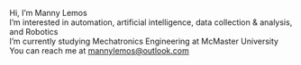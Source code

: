 Hi, I’m Manny Lemos\
I’m interested in automation, artificial intelligence, data collection & analysis, and Robotics\
I’m currently studying Mechatronics Engineering at McMaster University\
You can reach me at mannylemos@outlook.com

<!---
MannyLemos/MannyLemos is a ✨ special ✨ repository because its `README.md` (this file) appears on your GitHub profile.
You can click the Preview link to take a look at your changes.
--->
